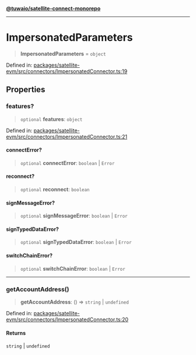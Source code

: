 [**@tuwaio/satellite-connect-monorepo**](../../../README.md)

***

# ImpersonatedParameters

> **ImpersonatedParameters** = `object`

Defined in: [packages/satellite-evm/src/connectors/ImpersonatedConnector.ts:19](https://github.com/TuwaIO/satellite-connect/blob/9d1ad32f8af8fc6063a3d0617e2ab1bd902762ad/packages/satellite-evm/src/connectors/ImpersonatedConnector.ts#L19)

## Properties

### features?

> `optional` **features**: `object`

Defined in: [packages/satellite-evm/src/connectors/ImpersonatedConnector.ts:21](https://github.com/TuwaIO/satellite-connect/blob/9d1ad32f8af8fc6063a3d0617e2ab1bd902762ad/packages/satellite-evm/src/connectors/ImpersonatedConnector.ts#L21)

#### connectError?

> `optional` **connectError**: `boolean` \| `Error`

#### reconnect?

> `optional` **reconnect**: `boolean`

#### signMessageError?

> `optional` **signMessageError**: `boolean` \| `Error`

#### signTypedDataError?

> `optional` **signTypedDataError**: `boolean` \| `Error`

#### switchChainError?

> `optional` **switchChainError**: `boolean` \| `Error`

***

### getAccountAddress()

> **getAccountAddress**: () => `string` \| `undefined`

Defined in: [packages/satellite-evm/src/connectors/ImpersonatedConnector.ts:20](https://github.com/TuwaIO/satellite-connect/blob/9d1ad32f8af8fc6063a3d0617e2ab1bd902762ad/packages/satellite-evm/src/connectors/ImpersonatedConnector.ts#L20)

#### Returns

`string` \| `undefined`
